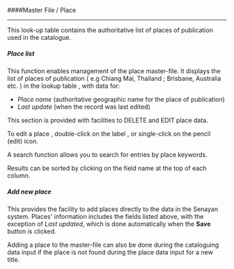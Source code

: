 ####Master File / Place

<hr>
This look-up table contains the authoritative list of places of publication used in the catalogue.


##### Place list


This function enables management of the place master-file. It displays the list of places of publication ( e.g Chiang Mai, Thailand ; Brisbane, Australia etc. )  in the lookup table , with data for:



- *Place name* (authoritative geographic name for the place of publication)
- *Last update* (when the record was last edited)

This section is provided with facilities to DELETE  and EDIT place data.

To edit a place , double-click on the label , or single-click on the pencil (edit) icon.

A search function allows you to search for entries by place keywords.

Results can be sorted by clicking on the field name at the top of each column. 

##### Add new place

This provides the facility to add places directly to the data in the Senayan system. Places' information includes the fields listed above, with the exception of *Last updated*, which is done automatically when the **Save** button is clicked.

Adding a place to the master-file can also be done during the cataloguing data input if the place is not found during the place data input for a new title.  

